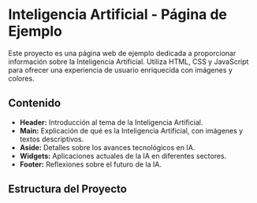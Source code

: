 # Inteligencia Artificial - Página de Ejemplo

Este proyecto es una página web de ejemplo dedicada a proporcionar información sobre la Inteligencia Artificial. Utiliza HTML, CSS y JavaScript para ofrecer una experiencia de usuario enriquecida con imágenes y colores.

## Contenido

- **Header:** Introducción al tema de la Inteligencia Artificial.
- **Main:** Explicación de qué es la Inteligencia Artificial, con imágenes y textos descriptivos.
- **Aside:** Detalles sobre los avances tecnológicos en IA.
- **Widgets:** Aplicaciones actuales de la IA en diferentes sectores.
- **Footer:** Reflexiones sobre el futuro de la IA.

## Estructura del Proyecto

